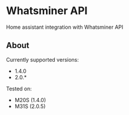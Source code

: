 # Whatsminer API

Home assistant integration with Whatsminer API

## About

Currently supported versions:
  - 1.4.0
  - 2.0.*

Tested on:
  - M20S (1.4.0)
  - M31S (2.0.5)

